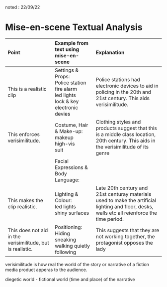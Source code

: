 noted : 22/09/22

# Mise-en-scene Textual Analysis

| Point                                                      | Example from text using mise-en-scene                                                              | Explanation                                                                                                                                    |
| :--------------------------------------------------------- | :------------------------------------------------------------------------------------------------- | :--------------------------------------------------------------------------------------------------------------------------------------------- |
| This is a realistic clip                                   | Settings & Props:<br>Police station<br>fire alarm<br>led lights<br>lock & key<br>electronic devies | Police stations had electronic devices to aid in policing in the 20th and 21st century. This aids verisimilitude.                              |
| This enforces verisimilitude.                              | Costume, Hair & Make-up:<br>makeup<br>high-vis<br>suit                                             | Clothing styles and products suggest that this is a middle class location, 20th century. This aids in the verisimilitude of its genre          |
|                                                            | Facial Expressions & Body Language:                                                                |                                                                                                                                                |
| This makes the clip realistic.                             | Lighting & Colour:<br>led lights<br>shiny surfaces                                                 | Late 20th century and 21st centuray materials used to make the artificial lighting and floor, desks, walls etc all reienforce the time period. |
| This does not aid in the verisimilitude, but is realistic. | Positioning:<br>Hiding<br>sneaking<br>walking quietly<br>following                                 | This suggests that they are not working together, the protagonist opposes the lady                                                             |

verisimilitude is how real the world of the story or narrative of a fiction media product apperas to the audience.

diegetic world - fictional world (time and place) of the narrative
